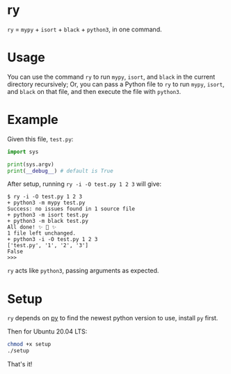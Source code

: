# ry
`ry` = `mypy` + `isort` + `black` + `python3`, in one command.

# Usage

You can use the command `ry` to run `mypy`, `isort`, and `black` in the current directory recursively; Or, you can pass a Python file to `ry` to run `mypy`, `isort`, and `black` on that file, and then execute the file with `python3`.

# Example

Given this file, `test.py`:

```py
import sys

print(sys.argv)
print(__debug__) # default is True
```

After setup, running `ry -i -O test.py 1 2 3` will give:

```
$ ry -i -O test.py 1 2 3
+ python3 -m mypy test.py
Success: no issues found in 1 source file
+ python3 -m isort test.py
+ python3 -m black test.py
All done! ✨ 🍰 ✨
1 file left unchanged.
+ python3 -i -O test.py 1 2 3
['test.py', '1', '2', '3']
False
>>>
```

`ry` acts like `python3`, passing arguments as expected.

# Setup

`ry` depends on [py](https://github.com/brettcannon/python-launcher) to find the newest python version to use, install `py` first.

Then for Ubuntu 20.04 LTS:

```bash
chmod +x setup
./setup
```

That's it!
